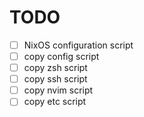 # TODO

- [ ] NixOS configuration script
- [ ] copy config script
- [ ] copy zsh script
- [ ] copy ssh script
- [ ] copy nvim script
- [ ] copy etc script
